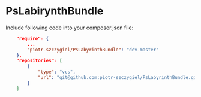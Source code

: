 # PsLabirynthBundle

Include following code into your composer.json file:

```json
    "require": {
        ...
        "piotr-szczygiel/PsLabyrinthBundle": "dev-master"
    },    
    "repositories": [
        {
            "type": "vcs",
            "url": "git@github.com:piotr-szczygiel/PsLabyrinthBundle.git"
        }
    ]
```